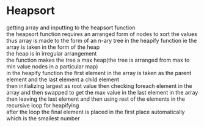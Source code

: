 # Heapsort
getting array and inputting to the heapsort function<br>
the heapsort function requires an arranged form of nodes to sort the values<br>
thus array is made to the form of an n-ary tree in the heapify function ie the array is taken in the form of the heap<br>
the heap is in irregular arrangement<br>
the function  makes the tree a max heap(the tree is arranged from max to min value nodes in a particular map) <br>
in the heapify function the first element in the array is taken as the parent element and the last element a child element<br>
then initializing largest as root value then checking foreach element in the array and then swapped to get the max value in the last element in the array<br>
then leaving the last element and then using rest of the elements in the recursive loop for heapifying<br>
after the loop the final element is placed in the first place automatically which is the smallest number




